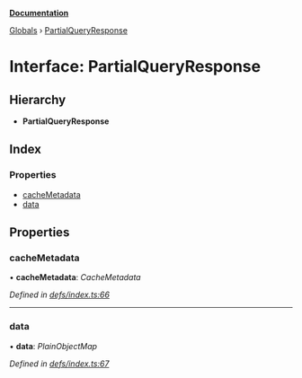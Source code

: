 **[Documentation](../README.md)**

[Globals](../README.md) › [PartialQueryResponse](partialqueryresponse.md)

# Interface: PartialQueryResponse

## Hierarchy

* **PartialQueryResponse**

## Index

### Properties

* [cacheMetadata](partialqueryresponse.md#cachemetadata)
* [data](partialqueryresponse.md#data)

## Properties

###  cacheMetadata

• **cacheMetadata**: *CacheMetadata*

*Defined in [defs/index.ts:66](https://github.com/badbatch/graphql-box/blob/2d19c63/packages/cache-manager/src/defs/index.ts#L66)*

___

###  data

• **data**: *PlainObjectMap*

*Defined in [defs/index.ts:67](https://github.com/badbatch/graphql-box/blob/2d19c63/packages/cache-manager/src/defs/index.ts#L67)*